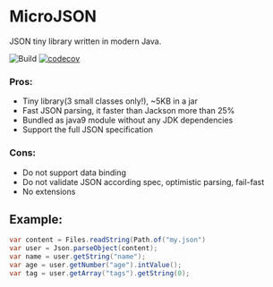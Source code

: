 # MicroJSON

JSON tiny library written in modern Java.

![Build](https://github.com/AlmazKo/microjson/workflows/Build/badge.svg)
[![codecov](https://codecov.io/gh/AlmazKo/microjson/branch/master/graph/badge.svg)](https://codecov.io/gh/AlmazKo/microjson)

### Pros:
- Tiny library(3 small classes only!), ~5KB in a jar
- Fast JSON parsing, it faster than Jackson more than 25%
- Bundled as java9 module without any JDK dependencies
- Support the full JSON specification

### Cons:
- Do not support data binding
- Do not validate JSON according spec, optimistic parsing, fail-fast
- No extensions



## Example:

```java
var content = Files.readString(Path.of("my.json")
var user = Json.parseObject(content);
var name = user.getString("name");
var age = user.getNumber("age").intValue();
var tag = user.getArray("tags").getString(0);
```
